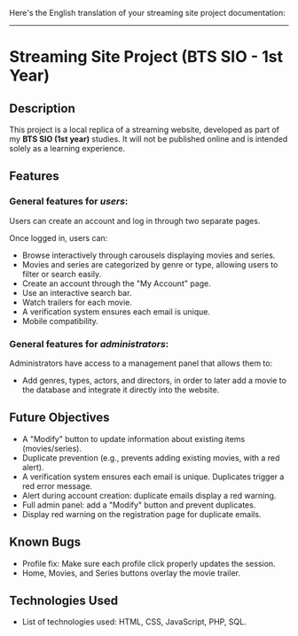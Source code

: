 Here's the English translation of your streaming site project documentation:

---

# Streaming Site Project (BTS SIO - 1st Year)

## Description

This project is a local replica of a streaming website, developed as part of my **BTS SIO (1st year)** studies. It will not be published online and is intended solely as a learning experience.

## Features

### General features for *users*:

Users can create an account and log in through two separate pages.

Once logged in, users can:

* Browse interactively through carousels displaying movies and series.
* Movies and series are categorized by genre or type, allowing users to filter or search easily.
* Create an account through the "My Account" page.
* Use an interactive search bar.
* Watch trailers for each movie.
* A verification system ensures each email is unique.
* Mobile compatibility.

### General features for *administrators*:

Administrators have access to a management panel that allows them to:

* Add genres, types, actors, and directors, in order to later add a movie to the database and integrate it directly into the website.

## Future Objectives

* A "Modify" button to update information about existing items (movies/series).
* Duplicate prevention (e.g., prevents adding existing movies, with a red alert).
* A verification system ensures each email is unique. Duplicates trigger a red error message.
* Alert during account creation: duplicate emails display a red warning.
* Full admin panel: add a "Modify" button and prevent duplicates.
* Display red warning on the registration page for duplicate emails.

## Known Bugs

* Profile fix: Make sure each profile click properly updates the session.
* Home, Movies, and Series buttons overlay the movie trailer.

## Technologies Used

* List of technologies used: HTML, CSS, JavaScript, PHP, SQL.
